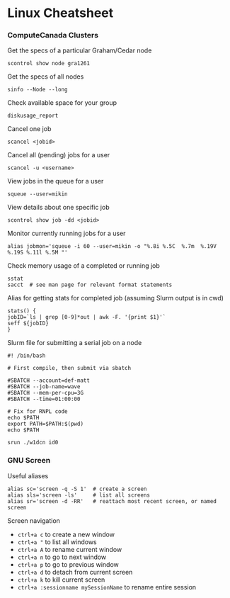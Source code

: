 # Linux Cheatsheet

### ComputeCanada Clusters

Get the specs of a particular Graham/Cedar node
```
scontrol show node gra1261
```

Get the specs of all nodes
```
sinfo --Node --long
```

Check available space for your group
```
diskusage_report
```

Cancel one job
```
scancel <jobid>
```

Cancel all (pending) jobs for a user
```
scancel -u <username>
```

View jobs in the queue for a user
```
squeue --user=mikin
```

View details about one specific job
```
scontrol show job -dd <jobid>
```

Monitor currently running jobs for a user
```
alias jobmon='squeue -i 60 --user=mikin -o "%.8i %.5C  %.7m  %.19V %.19S %.11l %.5M "'
```

Check memory usage of a completed or running job
```
sstat
sacct  # see man page for relevant format statements
```

Alias for getting stats for completed job (assuming Slurm output is in cwd)
```
stats() {
jobID=`ls | grep [0-9]*out | awk -F. '{print $1}'`
seff ${jobID}
}
```

Slurm file for submitting a serial job on a node
```
#! /bin/bash

# First compile, then submit via sbatch

#SBATCH --account=def-matt
#SBATCH --job-name=wave
#SBATCH --mem-per-cpu=3G
#SBATCH --time=01:00:00

# Fix for RNPL code
echo $PATH
export PATH=$PATH:$(pwd)
echo $PATH

srun ./w1dcn id0
```

### GNU Screen

Useful aliases
```
alias sc='screen -q -S 1'  # create a screen
alias sls='screen -ls'     # list all screens
alias sr='screen -d -RR'   # reattach most recent screen, or named screen
```

Screen navigation
* `ctrl+a c` to create a new window
* `ctrl+a "` to list all windows
* `ctrl+a A` to rename current window
* `ctrl+a n` to go to next window
* `ctrl+a p` to go to previous window
* `ctrl+a d` to detach from current screen
* `ctrl+a k` to kill current screen
* `ctrl+a :sessionname mySessionName` to rename entire session
